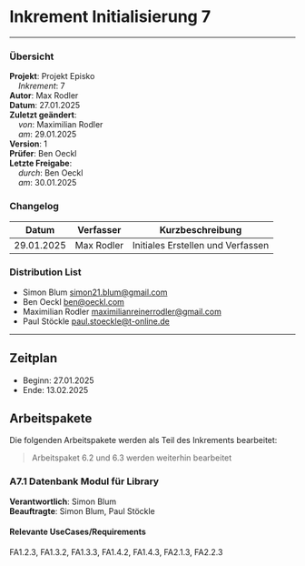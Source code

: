 # Inkrement Initialisierung 7

---

### Übersicht

**Projekt**: Projekt Episko \
&nbsp;&nbsp;&nbsp;&nbsp;_Inkrement_: 7 \
**Autor**: Max Rodler \
**Datum**: 27.01.2025 \
**Zuletzt geändert**: \
&nbsp;&nbsp;&nbsp;&nbsp;_von_: Maximilian Rodler\
&nbsp;&nbsp;&nbsp;&nbsp;_am_: 29.01.2025 \
**Version**: 1 \
**Prüfer**: Ben Oeckl \
**Letzte Freigabe**: \
&nbsp;&nbsp;&nbsp;&nbsp;_durch_: Ben Oeckl \
&nbsp;&nbsp;&nbsp;&nbsp;_am_: 30.01.2025

### Changelog

| Datum      | Verfasser  | Kurzbeschreibung                  |
|------------|------------|-----------------------------------|
| 29.01.2025 | Max Rodler | Initiales Erstellen und Verfassen |

### Distribution List

- Simon Blum <simon21.blum@gmail.com>
- Ben Oeckl <ben@oeckl.com>
- Maximilian Rodler <maximilianreinerrodler@gmail.com>
- Paul Stöckle <paul.stoeckle@t-online.de>

---

## Zeitplan
- Beginn: 27.01.2025
- Ende: 13.02.2025

## Arbeitspakete
Die folgenden Arbeitspakete werden als Teil des Inkrements bearbeitet:

> Arbeitspaket 6.2 und 6.3 werden weiterhin bearbeitet

### A7.1 Datenbank Modul für Library

**Verantwortlich**: Simon Blum \
**Beauftragte**: Simon Blum, Paul Stöckle

#### Relevante UseCases/Requirements
FA1.2.3, FA1.3.2, FA1.3.3, FA1.4.2, FA1.4.3, FA2.1.3, FA2.2.3


